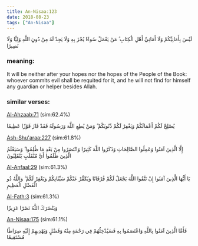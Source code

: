```yaml
---
title: An-Nisaa:123
date: 2018-08-23
tags: ["An-Nisaa"]
---
```

لَيْسَ بِأَمَانِيِّكُمْ وَلَا أَمَانِيِّ أَهْلِ الْكِتَابِ ۗ مَنْ يَعْمَلْ سُوءًا يُجْزَ بِهِ وَلَا يَجِدْ لَهُ مِنْ دُونِ اللَّهِ وَلِيًّا وَلَا نَصِيرًا
### meaning: 
It will be neither after your hopes nor the hopes of the People of the Book: whoever commits evil shall be requited for it, and he will not find for himself any guardian or helper besides Allah.
### similar verses: 

[Al-Ahzaab:71](/33/71) (sim:62.4%)

يُصْلِحْ لَكُمْ أَعْمَالَكُمْ وَيَغْفِرْ لَكُمْ ذُنُوبَكُمْ ۗ وَمَنْ يُطِعِ اللَّهَ وَرَسُولَهُ فَقَدْ فَازَ فَوْزًا عَظِيمًا

[Ash-Shu'araa:227](/26/227) (sim:61.8%)

إِلَّا الَّذِينَ آمَنُوا وَعَمِلُوا الصَّالِحَاتِ وَذَكَرُوا اللَّهَ كَثِيرًا وَانْتَصَرُوا مِنْ بَعْدِ مَا ظُلِمُوا ۗ وَسَيَعْلَمُ الَّذِينَ ظَلَمُوا أَيَّ مُنْقَلَبٍ يَنْقَلِبُونَ

[Al-Anfaal:29](/8/29) (sim:61.3%)

يَا أَيُّهَا الَّذِينَ آمَنُوا إِنْ تَتَّقُوا اللَّهَ يَجْعَلْ لَكُمْ فُرْقَانًا وَيُكَفِّرْ عَنْكُمْ سَيِّئَاتِكُمْ وَيَغْفِرْ لَكُمْ ۗ وَاللَّهُ ذُو الْفَضْلِ الْعَظِيمِ

[Al-Fath:3](/48/3) (sim:61.3%)

وَيَنْصُرَكَ اللَّهُ نَصْرًا عَزِيزًا

[An-Nisaa:175](/4/175) (sim:61.1%)

فَأَمَّا الَّذِينَ آمَنُوا بِاللَّهِ وَاعْتَصَمُوا بِهِ فَسَيُدْخِلُهُمْ فِي رَحْمَةٍ مِنْهُ وَفَضْلٍ وَيَهْدِيهِمْ إِلَيْهِ صِرَاطًا مُسْتَقِيمًا
